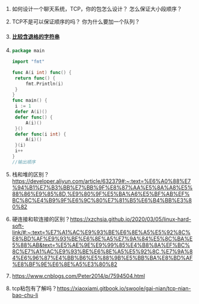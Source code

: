 1. 如何设计一个聊天系统，TCP，你的包怎么设计？ 怎么保证大小段顺序？

2. TCP不是可以保证顺序的吗？ 你为什么要加一个队列？

3. #### [ 比较含退格的字符串](https://leetcode-cn.com/problems/backspace-string-compare/)

4. ``` go
   package main
   
   import "fmt"
   
   func A(i int) func() {
   	return func() {
   		fmt.Println(i)
   	}
   }
   func main() {
   	i := 1
   	defer A(i)()
   	defer func() {
   		A(i)()
   	}()
   	defer func(i int) {
   		A(i)()
   	}(i)
   	i++
   }
   //输出顺序
   ```

5. 栈和堆的区别？ https://developer.aliyun.com/article/632379#:~:text=%E6%A0%88%E7%94%B1%E7%B3%BB%E7%BB%9F%E8%87%AA%E5%8A%A8%E5%88%86%E9%85%8D,%E9%80%9F%E5%BA%A6%E5%BF%AB%EF%BC%8C%E4%B9%9F%E6%9C%80%E7%81%B5%E6%B4%BB%E3%80%82

6. 硬连接和软连接的区别？https://xzchsia.github.io/2020/03/05/linux-hard-soft-link/#:~:text=%E7%A1%AC%E9%93%BE%E6%8E%A5%E5%92%8C%E8%BD%AF%E9%93%BE%E6%8E%A5%E7%9A%84%E5%8C%BA%E5%88%AB&text=%E5%AE%9E%E9%99%85%E4%B8%8A%EF%BC%8C%E7%A1%AC%E9%93%BE%E6%8E%A5%E5%92%8C,%E7%9A%84%E6%96%87%E4%BB%B6%E5%88%9B%E5%BB%BA%E8%BD%AF%E8%BF%9E%E6%8E%A5%E3%80%82

7. https://www.cnblogs.com/Peter2014/p/7594504.html

8. tcp粘包有了解吗？https://xiaoxiami.gitbook.io/swoole/gai-nian/tcp-nian-bao-chu-li

